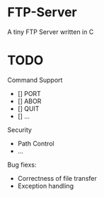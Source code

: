 # FTP-Server

A tiny FTP Server written in C

# TODO

Command Support
- [] PORT
- [] ABOR
- [] QUIT
- [] ...

Security
- Path Control
- ...

Bug fiexs:
- Correctness of file transfer
- Exception handling